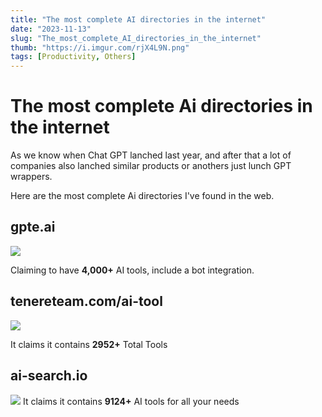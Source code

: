 ```yaml
---
title: "The most complete AI directories in the internet"
date: "2023-11-13"
slug: "The_most_complete_AI_directories_in_the_internet"
thumb: "https://i.imgur.com/rjX4L9N.png"
tags: [Productivity, Others]
---
```


# The most complete Ai directories in the internet

As we know when Chat GPT lanched last year, and
after that a lot of companies also lanched similar products or anothers just lunch GPT wrappers.

Here are the most complete Ai directories I've found in the web.

## gpte.ai
![](https://i.imgur.com/JHuAz8j.png)

Claiming to have  **4,000+** AI tools, include a bot integration.

## tenereteam.com/ai-tool
![](https://i.imgur.com/q79eQej.png)

It claims it contains  **2952+** Total Tools

## ai-search.io
![](https://i.imgur.com/rjX4L9N.png)
It claims it contains **9124+** AI tools for all your needs
